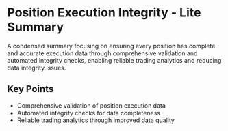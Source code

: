 # Position Execution Integrity - Lite Summary

A condensed summary focusing on ensuring every position has complete and accurate execution data through comprehensive validation and automated integrity checks, enabling reliable trading analytics and reducing data integrity issues.

## Key Points
- Comprehensive validation of position execution data
- Automated integrity checks for data completeness
- Reliable trading analytics through improved data quality